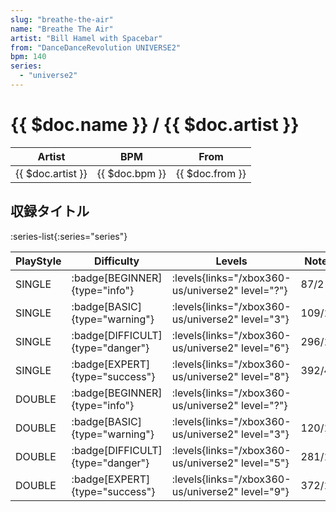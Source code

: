 ```yaml
---
slug: "breathe-the-air"
name: "Breathe The Air"
artist: "Bill Hamel with Spacebar"
from: "DanceDanceRevolution UNIVERSE2"
bpm: 140
series:
  - "universe2"
---
```


# {{ $doc.name }} / {{ $doc.artist }}

|Artist|BPM|From|
|------|---|----|
|{{ $doc.artist }}|{{ $doc.bpm }}|{{ $doc.from }}|

## 収録タイトル

:series-list{:series="series"}

|PlayStyle|Difficulty|Levels|Notes|Movie|
|---------|----------|------|-----|-----|
|SINGLE| :badge[BEGINNER]{type="info"}| :levels{links="/xbox360-us/universe2" level="?"}|87/2||
|SINGLE| :badge[BASIC]{type="warning"}| :levels{links="/xbox360-us/universe2" level="3"}|109/10||
|SINGLE| :badge[DIFFICULT]{type="danger"}| :levels{links="/xbox360-us/universe2" level="6"}|296/12||
|SINGLE| :badge[EXPERT]{type="success"}| :levels{links="/xbox360-us/universe2" level="8"}|392/4||
|DOUBLE| :badge[BEGINNER]{type="info"}| :levels{links="/xbox360-us/universe2" level="?"}|||
|DOUBLE| :badge[BASIC]{type="warning"}| :levels{links="/xbox360-us/universe2" level="3"}|120/12||
|DOUBLE| :badge[DIFFICULT]{type="danger"}| :levels{links="/xbox360-us/universe2" level="5"}|281/14||
|DOUBLE| :badge[EXPERT]{type="success"}| :levels{links="/xbox360-us/universe2" level="9"}|372/19||
